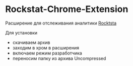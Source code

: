 # Rockstat-Chrome-Extension
Расширение для отслеживания аналитики [Rocktsta](https://rock.st/)

Для установки 
- скачиваем архив
- заходим в хром в расширения
- включаем режим разработчика
- переносим папку из архива Uncompressed


